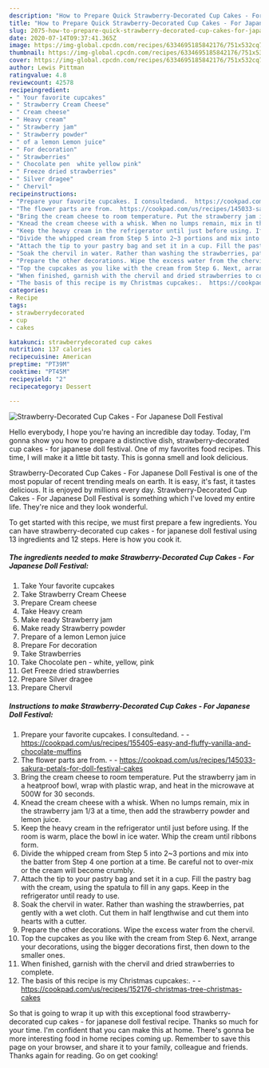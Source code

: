 ```yaml
---
description: "How to Prepare Quick Strawberry-Decorated Cup Cakes - For Japanese Doll Festival"
title: "How to Prepare Quick Strawberry-Decorated Cup Cakes - For Japanese Doll Festival"
slug: 2075-how-to-prepare-quick-strawberry-decorated-cup-cakes-for-japanese-doll-festival
date: 2020-07-14T09:37:41.365Z
image: https://img-global.cpcdn.com/recipes/6334695185842176/751x532cq70/strawberry-decorated-cup-cakes-for-japanese-doll-festival-recipe-main-photo.jpg
thumbnail: https://img-global.cpcdn.com/recipes/6334695185842176/751x532cq70/strawberry-decorated-cup-cakes-for-japanese-doll-festival-recipe-main-photo.jpg
cover: https://img-global.cpcdn.com/recipes/6334695185842176/751x532cq70/strawberry-decorated-cup-cakes-for-japanese-doll-festival-recipe-main-photo.jpg
author: Lewis Pittman
ratingvalue: 4.8
reviewcount: 42578
recipeingredient:
- " Your favorite cupcakes"
- " Strawberry Cream Cheese"
- " Cream cheese"
- " Heavy cream"
- " Strawberry jam"
- " Strawberry powder"
- " of a lemon Lemon juice"
- " For decoration"
- " Strawberries"
- " Chocolate pen  white yellow pink"
- " Freeze dried strawberries"
- " Silver dragee"
- " Chervil"
recipeinstructions:
- "Prepare your favorite cupcakes. I consultedand.  https://cookpad.com/us/recipes/155405-easy-and-fluffy-vanilla-and-chocolate-muffins"
- "The flower parts are from.  https://cookpad.com/us/recipes/145033-sakura-petals-for-doll-festival-cakes"
- "Bring the cream cheese to room temperature. Put the strawberry jam in a heatproof bowl, wrap with plastic wrap, and heat in the microwave at 500W for 30 seconds."
- "Knead the cream cheese with a whisk. When no lumps remain, mix in the strawberry jam 1/3 at a time, then add the strawberry powder and lemon juice."
- "Keep the heavy cream in the refrigerator until just before using. If the room is warm, place the bowl in ice water. Whip the cream until ribbons form."
- "Divide the whipped cream from Step 5 into 2~3 portions and mix into the batter from Step 4 one portion at a time. Be careful not to over-mix or the cream will become crumbly."
- "Attach the tip to your pastry bag and set it in a cup. Fill the pastry bag with the cream, using the spatula to fill in any gaps. Keep in the refrigerator until ready to use."
- "Soak the chervil in water. Rather than washing the strawberries, pat gently with a wet cloth. Cut them in half lengthwise and cut them into hearts with a cutter."
- "Prepare the other decorations. Wipe the excess water from the chervil."
- "Top the cupcakes as you like with the cream from Step 6. Next, arrange your decorations, using the bigger decorations first, then down to the smaller ones."
- "When finished, garnish with the chervil and dried strawberries to complete."
- "The basis of this recipe is my Christmas cupcakes:.  https://cookpad.com/us/recipes/152176-christmas-tree-christmas-cakes"
categories:
- Recipe
tags:
- strawberrydecorated
- cup
- cakes

katakunci: strawberrydecorated cup cakes 
nutrition: 137 calories
recipecuisine: American
preptime: "PT39M"
cooktime: "PT45M"
recipeyield: "2"
recipecategory: Dessert

---
```



![Strawberry-Decorated Cup Cakes - For Japanese Doll Festival](https://img-global.cpcdn.com/recipes/6334695185842176/751x532cq70/strawberry-decorated-cup-cakes-for-japanese-doll-festival-recipe-main-photo.jpg)

Hello everybody, I hope you're having an incredible day today. Today, I'm gonna show you how to prepare a distinctive dish, strawberry-decorated cup cakes - for japanese doll festival. One of my favorites food recipes. This time, I will make it a little bit tasty. This is gonna smell and look delicious.



Strawberry-Decorated Cup Cakes - For Japanese Doll Festival is one of the most popular of recent trending meals on earth. It is easy, it's fast, it tastes delicious. It is enjoyed by millions every day. Strawberry-Decorated Cup Cakes - For Japanese Doll Festival is something which I've loved my entire life. They're nice and they look wonderful.


To get started with this recipe, we must first prepare a few ingredients. You can have strawberry-decorated cup cakes - for japanese doll festival using 13 ingredients and 12 steps. Here is how you cook it.

<!--inarticleads1-->

##### The ingredients needed to make Strawberry-Decorated Cup Cakes - For Japanese Doll Festival:

1. Take  Your favorite cupcakes
1. Take  Strawberry Cream Cheese
1. Prepare  Cream cheese
1. Take  Heavy cream
1. Make ready  Strawberry jam
1. Make ready  Strawberry powder
1. Prepare  of a lemon Lemon juice
1. Prepare  For decoration
1. Take  Strawberries
1. Take  Chocolate pen - white, yellow, pink
1. Get  Freeze dried strawberries
1. Prepare  Silver dragee
1. Prepare  Chervil




<!--inarticleads2-->

##### Instructions to make Strawberry-Decorated Cup Cakes - For Japanese Doll Festival:

1. Prepare your favorite cupcakes. I consultedand. -  - https://cookpad.com/us/recipes/155405-easy-and-fluffy-vanilla-and-chocolate-muffins
1. The flower parts are from. -  - https://cookpad.com/us/recipes/145033-sakura-petals-for-doll-festival-cakes
1. Bring the cream cheese to room temperature. Put the strawberry jam in a heatproof bowl, wrap with plastic wrap, and heat in the microwave at 500W for 30 seconds.
1. Knead the cream cheese with a whisk. When no lumps remain, mix in the strawberry jam 1/3 at a time, then add the strawberry powder and lemon juice.
1. Keep the heavy cream in the refrigerator until just before using. If the room is warm, place the bowl in ice water. Whip the cream until ribbons form.
1. Divide the whipped cream from Step 5 into 2~3 portions and mix into the batter from Step 4 one portion at a time. Be careful not to over-mix or the cream will become crumbly.
1. Attach the tip to your pastry bag and set it in a cup. Fill the pastry bag with the cream, using the spatula to fill in any gaps. Keep in the refrigerator until ready to use.
1. Soak the chervil in water. Rather than washing the strawberries, pat gently with a wet cloth. Cut them in half lengthwise and cut them into hearts with a cutter.
1. Prepare the other decorations. Wipe the excess water from the chervil.
1. Top the cupcakes as you like with the cream from Step 6. Next, arrange your decorations, using the bigger decorations first, then down to the smaller ones.
1. When finished, garnish with the chervil and dried strawberries to complete.
1. The basis of this recipe is my Christmas cupcakes:. -  - https://cookpad.com/us/recipes/152176-christmas-tree-christmas-cakes




So that is going to wrap it up with this exceptional food strawberry-decorated cup cakes - for japanese doll festival recipe. Thanks so much for your time. I'm confident that you can make this at home. There's gonna be more interesting food in home recipes coming up. Remember to save this page on your browser, and share it to your family, colleague and friends. Thanks again for reading. Go on get cooking!
